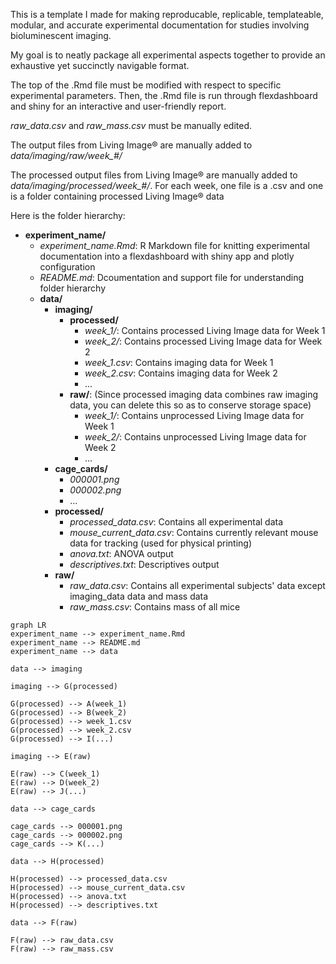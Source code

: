 This is a template I made for making reproducable, replicable, templateable, modular, and accurate experimental documentation for studies involving bioluminescent imaging.

My goal is to neatly package all experimental aspects together to provide an exhaustive yet succinctly navigable format.

The top of the .Rmd file must be modified with respect to specific experimental parameters. Then, the .Rmd file is run through flexdashboard and shiny for an interactive and user-friendly report.

*raw_data.csv* and *raw_mass.csv* must be manually edited.

The output files from Living Image® are manually added to *data/imaging/raw/week_#/*

The processed output files from Living Image® are manually added to *data/imaging/processed/week_#/*. For each week, one file is a .csv and one is a folder containing processed Living Image® data

Here is the folder hierarchy:

- **experiment_name/**
  - *experiment_name.Rmd*: R Markdown file for knitting experimental documentation into a flexdashboard with shiny app and plotly configuration
  - *README.md*: Dcoumentation and support file for understanding folder hierarchy
  - **data/**
    - **imaging/**
      - **processed/**
        - *week_1/*: Contains processed Living Image data for Week 1
        - *week_2/*: Contains processed Living Image data for Week 2
        - *week_1.csv*: Contains imaging data for Week 1
        - *week_2.csv*: Contains imaging data for Week 2
        - ...
      - **raw/**: (Since processed imaging data combines raw imaging data, you can delete this so as to conserve storage space)
        - *week_1/*: Contains unprocessed Living Image data for Week 1
        - *week_2/*: Contains unprocessed Living Image data for Week 2
        - ...
    - **cage_cards/**
      - *000001.png*
      - *000002.png*
      - ...
    - **processed/**
      - *processed_data.csv*: Contains all experimental data
      - *mouse_current_data.csv*: Contains currently relevant mouse data for tracking (used for physical printing)
      - *anova.txt*: ANOVA output
      - *descriptives.txt*: Descriptives output
    - **raw/**
      - *raw_data.csv*: Contains all experimental subjects' data except imaging_data data and mass data
      - *raw_mass.csv*: Contains mass of all mice
     

```mermaid
graph LR
experiment_name --> experiment_name.Rmd
experiment_name --> README.md
experiment_name --> data

data --> imaging

imaging --> G(processed)

G(processed) --> A(week_1)
G(processed) --> B(week_2)
G(processed) --> week_1.csv
G(processed) --> week_2.csv
G(processed) --> I(...)

imaging --> E(raw)

E(raw) --> C(week_1)
E(raw) --> D(week_2)
E(raw) --> J(...)

data --> cage_cards

cage_cards --> 000001.png
cage_cards --> 000002.png
cage_cards --> K(...)

data --> H(processed)

H(processed) --> processed_data.csv
H(processed) --> mouse_current_data.csv
H(processed) --> anova.txt
H(processed) --> descriptives.txt

data --> F(raw)

F(raw) --> raw_data.csv
F(raw) --> raw_mass.csv
```
